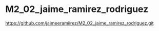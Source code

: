 # M2_02_jaime_ramirez_rodriguez

https://github.com/jaimeeramiirez/M2_02_jaime_ramirez_rodriguez.git
